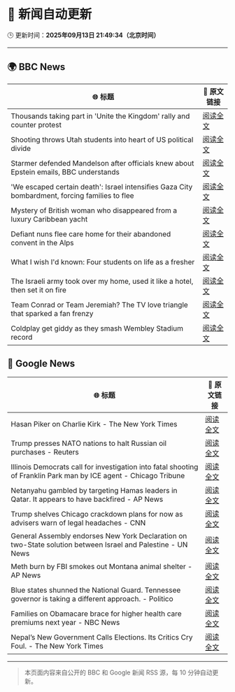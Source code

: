 # 🧠 新闻自动更新

🕒 更新时间：**2025年09月13日 21:49:34（北京时间）**

---

## 🌍 BBC News

| 🌐 标题 | 🔗 原文链接 |
|--------|-------------|
| Thousands taking part in 'Unite the Kingdom' rally and counter protest | [阅读全文](https://www.bbc.com/news/articles/cwydezxl0xlo?at_medium=RSS&at_campaign=rss) |
| Shooting throws Utah students into heart of US political divide | [阅读全文](https://www.bbc.com/news/articles/c9dxexl7glvo?at_medium=RSS&at_campaign=rss) |
| Starmer defended Mandelson after officials knew about Epstein emails, BBC understands | [阅读全文](https://www.bbc.com/news/articles/c5yq455w36vo?at_medium=RSS&at_campaign=rss) |
| 'We escaped certain death': Israel intensifies Gaza City bombardment, forcing families to flee | [阅读全文](https://www.bbc.com/news/articles/c20v15j9l3wo?at_medium=RSS&at_campaign=rss) |
| Mystery of British woman who disappeared from a luxury Caribbean yacht | [阅读全文](https://www.bbc.com/news/articles/c4g2zv1px7jo?at_medium=RSS&at_campaign=rss) |
| Defiant nuns flee care home for their abandoned convent in the Alps | [阅读全文](https://www.bbc.com/news/articles/c5y8r2gk0vyo?at_medium=RSS&at_campaign=rss) |
| What I wish I'd known: Four students on life as a fresher | [阅读全文](https://www.bbc.com/news/articles/ce801vd85q0o?at_medium=RSS&at_campaign=rss) |
| The Israeli army took over my home, used it like a hotel, then set it on fire | [阅读全文](https://www.bbc.com/news/articles/cj3ye45lrl1o?at_medium=RSS&at_campaign=rss) |
| Team Conrad or Team Jeremiah? The TV love triangle that sparked a fan frenzy | [阅读全文](https://www.bbc.com/news/articles/cvgr8xy5dlro?at_medium=RSS&at_campaign=rss) |
| Coldplay get giddy as they smash Wembley Stadium record | [阅读全文](https://www.bbc.com/news/articles/c306m86y824o?at_medium=RSS&at_campaign=rss) |

## 📰 Google News

| 🌐 标题 | 🔗 原文链接 |
|--------|-------------|
| Hasan Piker on Charlie Kirk - The New York Times | [阅读全文](https://news.google.com/rss/articles/CBMiekFVX3lxTE90NUdCOGJJV1dKZGoza3oxVE5IcTZWU3ZtVzVlSFZKazZaMWNzaERvS0w0S1Q1SGJvVVhoUE4zZGZuN08wVC1VTl9ydENZNFJuSTR6WUhPMVJfMHcweEJHWjNaa2VxeWVaUWZadzcwZ3pIVnhUWGhBLUFR?oc=5) |
| Trump presses NATO nations to halt Russian oil purchases - Reuters | [阅读全文](https://news.google.com/rss/articles/CBMiqAFBVV95cUxNQ2txS0pmOEhOMjhCelh2NWZHcmNJUFF5NlJYMUtTOW91TWtwZGtnZm5SMFZ0UTNsUGRqMDhubEMwLTNrcm80TjFhZHJGZXFmMXRiZW5VSG1hWGg3SVAydmZ1X3VsVXJxYW5TVVpJYzN3ZDRVVjRLazE1WXZxMkdWNGUyTGZVTno0Y3VoaF9xSGhrcDk4SmJKTEhmaHhVUkxUdFpZQi1pRjg?oc=5) |
| Illinois Democrats call for investigation into fatal shooting of Franklin Park man by ICE agent - Chicago Tribune | [阅读全文](https://news.google.com/rss/articles/CBMikgFBVV95cUxOSHN5UVAwMG40WEcwSXpCbWJuYnJ6UlRBQzRERkdOelh2S1VOVTZDcXE1bWtUbHNFXzR3TGJmYk5TM1BmRWU1SEZzM1gxMEpqb2FpNDFLY2pnWF90aHNqLTJ1bGZWbzR4WlUtWVROY01ZbG1KZldJWHBpVEl2bzFlUG9ramFUTVFvOTVib1NCVnk1Zw?oc=5) |
| Netanyahu gambled by targeting Hamas leaders in Qatar. It appears to have backfired - AP News | [阅读全文](https://news.google.com/rss/articles/CBMirAFBVV95cUxQRU1wQ21LZXFNWVV0cDcwOUU3XzREblpheG56OTdzV2kwczNaSENwbGxZQVdOVG14dERaVXl0YXdYVHJIdmotUEoyaktSVDlwRkRkOFNWaUxQUFpNU21DUk5oaUZxMlBfUG03dlBGS0N4RlZpSWlPdHNNbzkzcUF1cnZJMXdaV3dhemZQTFkySTU4WGFibHc0dlpadFdXQk9HMkxpSU1XRGpjbUpN?oc=5) |
| Trump shelves Chicago crackdown plans for now as advisers warn of legal headaches - CNN | [阅读全文](https://news.google.com/rss/articles/CBMiggFBVV95cUxNb0drMUowVXk1ZDhHb3JqM3lCYVRZWFI5aDVxUjZHTHlmVmNGb3FZbTczTFd1UDV3d0xOY25paXk3QUlNdHVLRVV2RmIwQ0JoWWRyX1FIMV9ZVUJ6U21CNl9PTEdRcXJwVFZWSFZqaVpJT3E1aExnZUdBUWhueWtFZ1Zn?oc=5) |
| General Assembly endorses New York Declaration on two-State solution between Israel and Palestine - UN News | [阅读全文](https://news.google.com/rss/articles/CBMiV0FVX3lxTE1oaWFtZkRGOXFaYTlIdGpqSXRtaHdWYTZCbmxJXzlkT1JqejhYamhZd3RtUUZ3M1JhdTVFb1pfMEx0dGV3eU5MeFZlNXFOaVdWMTB5VThaZw?oc=5) |
| Meth burn by FBI smokes out Montana animal shelter - AP News | [阅读全文](https://news.google.com/rss/articles/CBMirwFBVV95cUxPYkJGcGhZbDhEZlR2VGt5MHlEMUpzUTRDcEJhbWFfdkFXbTRPR0xOall2YTNjV1M2Nk9GRzdQT0lGbld2REQxUWNTTGgxZVJ3SUcxdFJnWUJNSllZdWtVaUtMRFo0V3V6LU10bWR1dGVFT2xra0NWZkNPRF9TR2NtYlBLYWNneWFzQ1hIVGMwMjRnc1JGMjRtX09YVXhuck1ZTVV1SG1QbkQ3UVZ4UTBv?oc=5) |
| Blue states shunned the National Guard. Tennessee governor is taking a different approach. - Politico | [阅读全文](https://news.google.com/rss/articles/CBMirgFBVV95cUxQTnhnOVpwWEg5WjIwWWFfOUZndTRXZTJQcVdrSzJoRklSdE96dFlDVHVYN1psWmZTNExpTE9INXZYZjE3REhzZnhONHhxa1o2YWhOZlNCRGp6TnJtSy04cUJxY2d5TXl1cjFHYmE3Q2F1VXJUemdvamhGN29LRGpqVXJqSWpDQkVkeFB3NXhJbm9QS1NZa0pRR1czaG1YTDNFM1BNRm9FMlJLV1BNZGc?oc=5) |
| Families on Obamacare brace for higher health care premiums next year - NBC News | [阅读全文](https://news.google.com/rss/articles/CBMipwFBVV95cUxOcFl5blZpSXBlb3djNzhUbHB6QWFvQWlGRDhqaDNhYmZidE56Uml5OTR6VkY0ZTJqZURzdG1qdnZlTlhIcGFRSmR0OXRpVko3dUZaRFFreGRUMzNjRmMtWS1veFRwcXByeEN2YkdfU2d2TklNQVd1RnF0MFFzdnpZN0ZuUWcwSFEwSjFtaTJUTXowM0pFRTZhXy1uTDcxT2toUHBTZVVWONIBVkFVX3lxTE1zMUNfTnF1S29fY2tITlFObjZDeTVvYlhRQTRKRk40Y0RHbmwwTVJQcWd5dzB4YlBGQ0tWTDh5OGZHNlEyTjA5TF9QRHNDQThjUDlCQU93?oc=5) |
| Nepal’s New Government Calls Elections. Its Critics Cry Foul. - The New York Times | [阅读全文](https://news.google.com/rss/articles/CBMimAFBVV95cUxQQ1dFRDdnNjlJSTBzeFY4V3JMUDFtS214SUFYZXFycEw5ZmFqX19oNEpjZ0hKb1NTVWJwZnRjV2xyZ3dHclRSUjh6cDFwTXdicEpuZ3VZdjUyem51MEhMcTU2WmlHbFk5M2hoYjNGdE1WS2g5WVl4ZGVkeHhmX0lrVFpBQnQzSVNnTGJBME00UklGLUtGUlB1SA?oc=5) |

---
> 本页面内容来自公开的 BBC 和 Google 新闻 RSS 源，每 10 分钟自动更新。